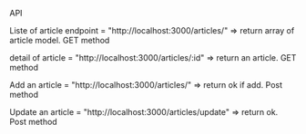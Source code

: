 API

Liste of article endpoint = "http://localhost:3000/articles/" => return array of article model. GET method

detail of article = "http://localhost:3000/articles/:id" => return an article. GET method

Add an article = "http://localhost:3000/articles/" => return ok if add. Post method

Update an article = "http://localhost:3000/articles/update" => return ok. Post method